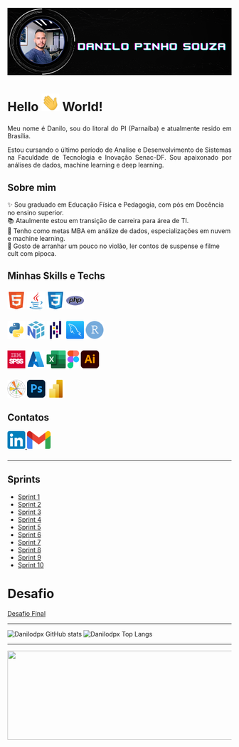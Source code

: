 ![IMGPERFIL](img/danperfil.png)

<h1 align="left">Hello <img src="img/hand.webp"width= "40"> World!</h1>

###

<p align="justify">Meu nome é Danilo, sou do litoral do PI (Parnaíba) e atualmente resido em Brasília.</p>
<p align="justify">Estou cursando o último período de Analise e Desenvolvimento de Sistemas na Faculdade de Tecnologia e Inovação Senac-DF. Sou apaixonado por análises de dados,  machine learning e deep learning.</p>

<h2 align="left">Sobre mim</h2>

<p align="left">✨ Sou graduado em Educação Física e Pedagogia, com pós em Docência no ensino superior.<br>📚 Ataulmente estou em transição de carreira para área de TI.<br>🎯 Tenho como metas MBA em análize de dados, especializações em nuvem e machine learning.<br>🎲 Gosto de arranhar um pouco no violão, ler contos de suspense e filme cult com pipoca.</p>

###

<h2 align="left">Minhas Skills e Techs</h2>

###
 
<div align="left">
    <img src="img/html.svg" width="auto" height="40"  title="HTML" alt="html5 logo" />
    <img src="img/java.svg" width="auto" height="40"  title="JAVA" alt="java logo" />
    <img src="img/css.svg" width="auto" height="40"  title="CSS" alt="css3 logo" />
    <img src="img/php.svg" width="auto" height="40"  title="PHP" alt="php logo" />
</div>

###

<div align="left">
    <img src="img/python.svg" width="auto" height="40"  title="PYTHON" alt="python logo" />
    <img src="img/numpy.svg" width="auto" height="40" title="NUMPY" alt="numpy logo" />
    <img src="img/pandas.svg" width="auto" height="40"  title="PANDAS" alt="pandas logo" />
    <img src="img/mysql.png" width="auto" height="40" title="MYSQL" alt="mysql logo" />
    <img src="img/r.svg" width="auto" height="40" title="RSTUDIO" alt="rstudio logo" />
</div>

###

<div align="left">
    <img src="img/spss.png" width="auto" height="40"  title="SPSS" alt="spss logo" />
    <img src="img/azure.png" width="auto" height="40"  title="AZURE" alt="azure logo" />
    <img src="img/excel.png" width="auto" height="40"  title="EXCEL" alt="excel logo" />
    <img src="img/figma.png" width="auto" height="40"  title="FIGMA" alt="figma logo" />
    <img src="img/illustrator.png" width="auto" height="40"  title="ILLUSTRATOR" alt="illustrator logo" />
</div>

###

<div align="left">
    <img src="img/matplotlib.png" width="auto" height="40"  title="MATPLOTLIB" alt="matplotlib logo" />
    <img src="img/photoshop.png" width="auto" height="40"  title="PHOTOSHOP" alt="photoshop logo" />
    <img src="img/powerbi.png" width="auto" height="40"  title="POWER BI" alt="power bi logo" />
</div>

###

<h2 align="left">Contatos</h2>

<div align="left">
<a href="//www.linkedin.com/in/danpsouza"/><img src="img/linkedin.png" width="auto" height="40"  alt="linkedin logo" />
    <a href="//mailto:danilodpx@gmail.com"><img src="img/gmail.png" width="auto" height="40"  alt="gmail logo" />
    </a>
</div>

###
___

## Sprints 

- [Sprint 1](Sprint1/README.md)
- [Sprint 2](Sprint2/README.md)
- [Sprint 3](Sprint3/README.md)
- [Sprint 4](Sprint4/README.md)
- [Sprint 5](Sprint5/README.md)
- [Sprint 6](Sprint6/README.md)
- [Sprint 7](Sprint7/README.md)
- [Sprint 8](Sprint8/README.md)
- [Sprint 9](Sprint9/README.md)
- [Sprint 10](Sprint10/README.md)


# Desafio

[Desafio Final](Desafio/README.md)

___
![Danilodpx GitHub stats](https://github-readme-stats.vercel.app/api?username=danilodpx&show_icons=true&theme=gotham)
![Danilodpx Top Langs](https://github-readme-stats.vercel.app/api/top-langs/?username=danilodpx&show_icons=true&theme=gotham&langs_count=8)
___
<div align="center">
 <img src="img/01.gif" width="1000" height="200" class="center">
</div>